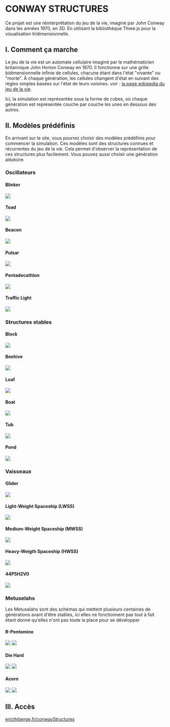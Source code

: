 # CONWAY STRUCTURES

Ce projet est une réinterprêtation du jeu de la vie, imaginé par John Conway dans les années 1970, en 3D. En utilisant la bibliothèque Three.js pour la visualisation tridimensionnelle.

## I. Comment ça marche

Le jeu de la vie est un automate cellulaire imaginé par le mathématicien britannique John Horton Conway en 1970. Il fonctionne sur une grille bidimensionnelle infinie de cellules, chacune étant dans l'état "vivante" ou "morte". À chaque génération, les cellules changent d'état en suivant des règles simples basées sur l'état de leurs voisines. voir : [la page wikipedia du jeu de la vie](https://fr.wikipedia.org/wiki/Jeu_de_la_vie).

Ici, la simulation est représentée sous la forme de cubes, où chaque génération est représentée couche par couche les unes en dessous des autres. 

## II. Modèles prédéfinis

En arrivant sur le site, vous pourrez choisir des modèles prédéfinis pour commencer la simulation. Ces modèles sont des structures connues et récurrentes du jeu de la vie. Cela permet d'observer la représentation de ces structures plus facilement. Vous pouvez aussi choisir une génération aléatoire.

### Oscillateurs

#### Blinker
![](https://conwaylife.com/w/images/b/b9/Blinker.gif)

#### Toad
![](https://conwaylife.com/w/images/c/cd/Toad.gif)

#### Beacon
![](https://conwaylife.com/w/images/4/4b/Beacon.gif)

#### Pulsar
![](https://conwaylife.com/w/images/e/ef/Pulsar.gif)

#### Pentadecathlon
![](https://conwaylife.com/w/images/3/31/Pentadecathlon.gif)

#### Traffic Light
![](https://conwaylife.com/w/images/9/96/Trafficlight.gif)

### Structures stables

#### Block
![](https://conwaylife.com/w/images/4/48/Block.png)

#### Beehive
![](https://conwaylife.com/w/images/3/3c/Beehive.png)

#### Loaf
![](https://conwaylife.com/w/images/b/ba/Loaf.png)

#### Boat
![](https://conwaylife.com/w/images/1/1e/Boat.png)

#### Tub
![](https://conwaylife.com/w/images/b/bf/Tub.png)

#### Pond
![](https://conwaylife.com/w/images/1/10/Pond.png)

### Vaisseaux

#### Glider
![](https://conwaylife.com/w/images/8/81/Glider.gif)

#### Light-Weight Spaceship (LWSS)
![](https://conwaylife.com/w/images/2/21/Lwss.gif)

#### Medium-Weight Spaceship (MWSS)
![](https://conwaylife.com/w/images/b/b7/Mwss.gif)

#### Heavy-Weigth Spaceship (HWSS)
![](https://conwaylife.com/w/images/d/dd/Hwss.gif)

#### 44P5H2V0
![](https://conwaylife.com/w/images/b/b2/44p5h2v0.gif)

### Metuselahs

Les Metuselahs sont des schémas qui mettent plusieurs centaines de générations avant d'être stables, ici elles ne fonctionnent pas tout à fait étant donné qu'elles n'ont pas toute la place pour se développer

#### R-Pentomino
![](https://conwaylife.com/w/images/6/6e/Rpentomino.png)
![](https://upload.wikimedia.org/wikipedia/commons/1/19/Pentomino_animation_1_minute.gif)

#### Die Hard
![](https://conwaylife.com/w/images/7/7e/Diehard.png)
![](https://upload.wikimedia.org/wikipedia/commons/2/22/Die_hard.gif)

#### Acorn
![](https://conwaylife.com/w/images/c/cd/Acorn.png)
![](https://camo.githubusercontent.com/c1288c6fbb9984d289fb736773bf8c203e902f9ca3434f3a933d5ad804665d92/68747470733a2f2f692e696d6775722e636f6d2f436347394b31382e676966)

## III. Accès

[ericthiberge.fr/conwayStructures](https://www.ericthiberge.fr/conwayStructures)
